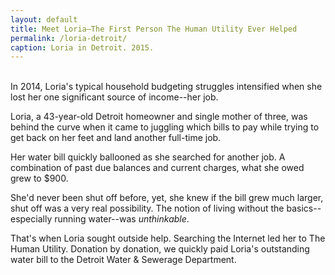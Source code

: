 ```yaml
---
layout: default
title: Meet Loria—The First Person The Human Utility Ever Helped
permalink: /loria-detroit/
caption: Loria in Detroit. 2015.
---
```



<br />
In 2014, Loria's typical household budgeting struggles intensified when she lost her one significant source of income--her job.

Loria, a 43-year-old Detroit homeowner and single mother of three, was behind the curve when it came to juggling which bills to pay while trying to get back on her feet and land another full-time job.

Her water bill quickly ballooned as she searched for another job. A combination of past due balances and current charges, what she owed grew to $900.

She'd never been shut off before, yet, she knew if the bill grew much larger, shut off was a very real possibility. The notion of living without the basics--especially running water--was _unthinkable_.

That's when Loria sought outside help. Searching the Internet led her to The Human Utility. Donation by donation, we quickly paid Loria's outstanding water bill to the Detroit Water & Sewerage Department.
